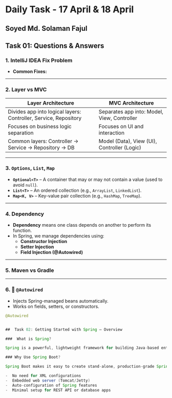   #  Daily Task - 17 April & 18 April

  ## Soyed Md. Solaman Fajul

##  Task 01: Questions & Answers

### 1. IntelliJ IDEA Fix Problem
- **Common Fixes:**


---

### 2. Layer vs MVC

| Layer Architecture | MVC Architecture |
|--------------------|------------------|
| Divides app into logical layers: Controller, Service, Repository | Separates app into: Model, View, Controller |
| Focuses on business logic separation | Focuses on UI and interaction |
| Common layers: Controller → Service → Repository → DB | Model (Data), View (UI), Controller (Logic) |

---

### 3. `Options`, `List`, `Map`

- **`Optional<T>`** – A container that may or may not contain a value (used to avoid `null`).
- **`List<T>`** – An ordered collection (e.g., `ArrayList`, `LinkedList`).
- **`Map<K, V>`** – Key-value pair collection (e.g., `HashMap`, `TreeMap`).

---

### 4. Dependency

- **Dependency** means one class depends on another to perform its function.
- In Spring, we manage dependencies using:
  - **Constructor Injection**
  - **Setter Injection**
  - **Field Injection (@Autowired)**

---

### 5.  Maven vs Gradle



---

### 6. 🔗 `@Autowired`

- Injects Spring-managed beans automatically.
- Works on fields, setters, or constructors.
```java
@Autowired


##  Task 02: Getting Started with Spring – Overview

###  What is Spring?

Spring is a powerful, lightweight framework for building Java-based enterprise applications. It simplifies the development process through several key features:

### Why Use Spring Boot?

Spring Boot makes it easy to create stand-alone, production-grade Spring applications. Key advantages include:

-  No need for XML configurations
-  Embedded web server (Tomcat/Jetty)
-  Auto-configuration of Spring features
-  Minimal setup for REST API or database apps